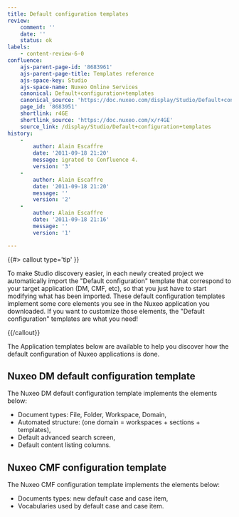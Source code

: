 ```yaml
---
title: Default configuration templates
review:
    comment: ''
    date: ''
    status: ok
labels:
    - content-review-6-0
confluence:
    ajs-parent-page-id: '8683961'
    ajs-parent-page-title: Templates reference
    ajs-space-key: Studio
    ajs-space-name: Nuxeo Online Services
    canonical: Default+configuration+templates
    canonical_source: 'https://doc.nuxeo.com/display/Studio/Default+configuration+templates'
    page_id: '8683951'
    shortlink: r4GE
    shortlink_source: 'https://doc.nuxeo.com/x/r4GE'
    source_link: /display/Studio/Default+configuration+templates
history:
    - 
        author: Alain Escaffre
        date: '2011-09-18 21:20'
        message: igrated to Confluence 4.
        version: '3'
    - 
        author: Alain Escaffre
        date: '2011-09-18 21:20'
        message: ''
        version: '2'
    - 
        author: Alain Escaffre
        date: '2011-09-18 21:16'
        message: ''
        version: '1'

---
```

{{#> callout type='tip' }}

To make Studio discovery easier, in each newly created project we automatically import the "Default configuration" template that correspond to your target application (DM, CMF, etc), so that you just have to start modifying what has been imported. These default configuration templates implement some core elements you see in the Nuxeo application you downloaded.
If you want to customize those elements, the "Default configuration" templates are what you need!

{{/callout}}

The Application templates below are available to help you discover how the default configuration of Nuxeo applications is done.

## Nuxeo DM default configuration template

The Nuxeo DM default configuration template implements the elements below:

*   Document types: File, Folder, Workspace, Domain,
*   Automated structure: (one domain = workspaces + sections + templates),
*   Default advanced search screen,
*   Default content listing columns.

## Nuxeo CMF configuration template

The Nuxeo CMF configuration template implements the elements below:

*   Documents types: new default case and case item,
*   Vocabularies used by default case and case item.